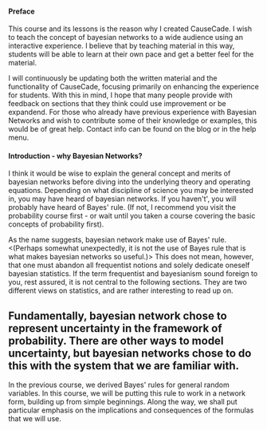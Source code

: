 #### Preface

This course and its lessons is the reason why I created CauseCade. I wish to teach the concept of bayesian networks to a wide audience using
an interactive experience. I believe that by teaching material in this way, students will be able to learn at their own pace and 
get a better feel for the material. 

I will continuously be updating both the written material and the functionality of CauseCade, focusing primarily on enhancing the experience 
for students. With this in mind, I hope that many people provide with feedback on sections that they think could use improvement or be 
expandend. For those who already have previous experience with Bayesian Networks and wish to contribute some of their knowledge or examples,
this would be of great help. Contact info can be found on the blog or in the help menu.

#### Introduction - why Bayesian Networks?

I think it would be wise to explain the general concept and merits of bayesian networks before diving into the underlying theory and operating
equations. Depending on what discipline of science you may be interested in, you may have heard of bayesian networks. If you haven't', you 
will probably have heard of Bayes' rule. (If not, I recommend you visit the probability course first - or wait until you taken a course
covering the basic concepts of probability first). 


As the name suggests, bayesian network make use of Bayes' rule. <(Perhaps somewhat unexpectedly, it is not the use of Bayes rule that is what
makes bayesian networks so useful.)> This does not mean, however, that one must abandon all frequentist notions and solely dedicate oneself
bayesian statistics. If the term frequentist and bayesianism sound foreign to you, rest assured, it is not central to the following sections.
They are two different views on statistics, and are rather interesting to read up on.

Fundamentally, bayesian network chose to represent uncertainty in the framework of probability. There are other ways to model uncertainty,
but bayesian networks chose to do this with the system that we are familiar with. 
-----


In the previous course, we derived Bayes' rules for general random variables. In this course, we will be putting this 
rule to work in a network form, building up from simple beginnings. Along the way, we shall put particular emphasis on 
the implications and consequences of the formulas that we will use. 
